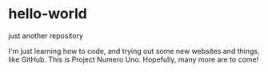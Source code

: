 # hello-world
just another repository 

I'm just learning how to code, and trying out some new websites and things, like GitHub. 
This is Project Numero Uno. 
Hopefully, many more are to come!
